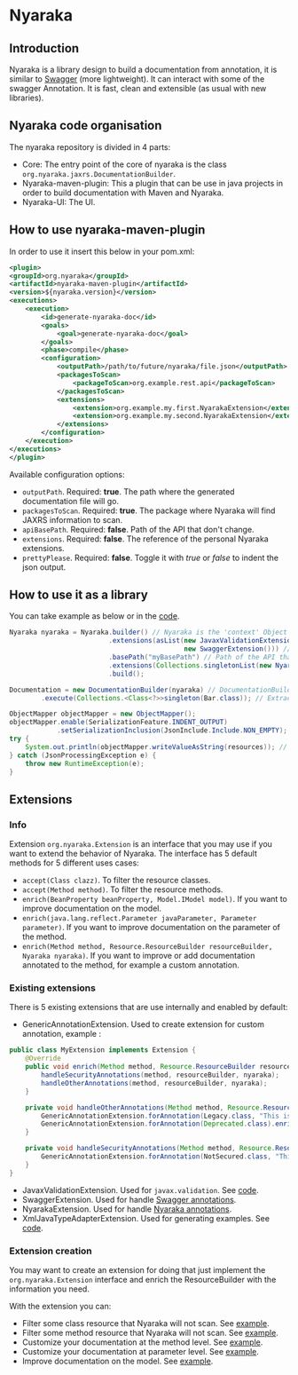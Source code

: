 # Nyaraka

## Introduction 
Nyaraka is a library design to build a documentation from annotation, it is similar to [Swagger](http://swagger.io/) (more lightweight). It can interact with some of the swagger Annotation. It is fast, clean and extensible (as usual with new libraries). 

## Nyaraka code organisation
The nyaraka repository is divided in 4 parts:
- Core: The entry point of the core of nyaraka is the class `org.nyaraka.jaxrs.DocumentationBuilder`.
- Nyaraka-maven-plugin: This a plugin that can be use in java projects in order to build documentation with Maven and Nyaraka.
- Nyaraka-UI: The UI.

## How to use nyaraka-maven-plugin
In order to use it insert this below in your pom.xml:
```xml
<plugin>
<groupId>org.nyaraka</groupId>
<artifactId>nyaraka-maven-plugin</artifactId>
<version>${nyaraka.version}</version>
<executions>
    <execution>
        <id>generate-nyaraka-doc</id>
        <goals>
            <goal>generate-nyaraka-doc</goal>
        </goals>
        <phase>compile</phase>
        <configuration>
            <outputPath>/path/to/future/nyaraka/file.json</outputPath>
            <packagesToScan>
                <packageToScan>org.example.rest.api</packageToScan>
            </packagesToScan>
            <extensions>
                <extension>org.example.my.first.NyarakaExtension</extension>
                <extension>org.example.my.second.NyarakaExtension</extension>
            </extensions>
        </configuration>
    </execution>
</executions>
</plugin>
```
Available configuration options:
* `outputPath`. Required: **true**. The path where the generated documentation file will go.
* `packagesToScan`. Required: **true**. The package where Nyaraka will find JAXRS information to scan.
* `apiBasePath`. Required: **false**. Path of the API that don't change.
* `extensions`. Required: **false**. The reference of the personal Nyaraka extensions.
* `prettyPlease`. Required: **false**. Toggle it with *true* or *false* to indent the json output.

## How to use it as a library
You can take example as below or in the [code](https://github.com/jawher/nyaraka/blob/master/nyaraka/nyaraka-maven-plugin/src/main/java/org/nyaraka/mojo/TheMojo.java#L108-L131).
```java
Nyaraka nyaraka = Nyaraka.builder() // Nyaraka is the 'context' Object that contains the configuration info for the generated documentation.
                         .extensions(asList(new JavaxValidationExtension(),
                                            new SwaggerExtension())) // Example of an Extension
                         .basePath("myBasePath") // Path of the API that don't change and that cannot be retrieve from @Path Annotation
                         .extensions(Collections.singletonList(new NyarakaExtension());)
                         .build();

Documentation = new DocumentationBuilder(nyaraka) // DocumentationBuilder need nyaraka 'context' Object
        .execute(Collections.<Class<?>>singleton(Bar.class)); // Extraction of the documentation from the Bar.class

ObjectMapper objectMapper = new ObjectMapper();
objectMapper.enable(SerializationFeature.INDENT_OUTPUT)
            .setSerializationInclusion(JsonInclude.Include.NON_EMPTY);
try {
    System.out.println(objectMapper.writeValueAsString(resources)); // Use Jackson to serialize the resources
} catch (JsonProcessingException e) {
    throw new RuntimeException(e);
}
```

## Extensions

### Info
Extension `org.nyaraka.Extension` is an interface that you may use if you want to extend the behavior of Nyaraka. The interface has 5 default methods for 5 different uses cases:
- `accept(Class clazz)`. To filter the resource classes.
- `accept(Method method)`. To filter the resource methods.
- `enrich(BeanProperty beanProperty, Model.IModel model)`. If you want to improve documentation on the model.
- `enrich(java.lang.reflect.Parameter javaParameter, Parameter parameter)`. If you want to improve documentation on the parameter of the method.
- `enrich(Method method, Resource.ResourceBuilder resourceBuilder, Nyaraka nyaraka)`. If you want to improve or add documentation annotated to the method, for example a custom annotation.

### Existing extensions
There is 5 existing extensions that are use internally and enabled by default:
- GenericAnnotationExtension. Used to create extension for custom annotation, example : 
```java
public class MyExtension implements Extension {
    @Override
    public void enrich(Method method, Resource.ResourceBuilder resourceBuilder, Nyaraka nyaraka) {
        handleSecurityAnnotations(method, resourceBuilder, nyaraka);
        handleOtherAnnotations(method, resourceBuilder, nyaraka);
    }

    private void handleOtherAnnotations(Method method, Resource.ResourceBuilder builder, Nyaraka nyaraka) {
        GenericAnnotationExtension.forAnnotation(Legacy.class, "This is a legacy API.").enrich(method, builder, nyaraka);
        GenericAnnotationExtension.forAnnotation(Deprecated.class).enrich(method, builder, nyaraka);
    }

    private void handleSecurityAnnotations(Method method, Resource.ResourceBuilder builder, Nyaraka nyaraka) {
        GenericAnnotationExtension.forAnnotation(NotSecured.class, "This API is not secured").enrich(method, builder, nyaraka);
    }
}
```
- JavaxValidationExtension. Used for `javax.validation`. See [code](https://github.com/jawher/nyaraka/blob/master/nyaraka/nyaraka-core/src/main/java/org/nyaraka/extensions/JavaxValidationExtension.java).
- SwaggerExtension. Used for handle [Swagger annotations](https://github.com/swagger-api/swagger-core/wiki/Annotations-1.5.X).
- NyarakaExtension. Used for handle [Nyaraka annotations](https://github.com/jawher/nyaraka/tree/master/nyaraka/nyaraka-annotations/src/main/java/org/nyaraka/annotations).
- XmlJavaTypeAdapterExtension. Used for generating examples. See [code](https://github.com/jawher/nyaraka/blob/master/nyaraka/nyaraka-core/src/main/java/org/nyaraka/extensions/XmlJavaTypeAdapterExtension.java).

### Extension creation
You may want to create an extension for doing that just implement the `org.nyaraka.Extension` interface and enrich the ResourceBuilder with the information you need.

With the extension you can:
- Filter some class resource that Nyaraka will not scan. See [example](https://github.com/jawher/nyaraka/blob/master/nyaraka/nyaraka-core/src/test/java/org/nyaraka/jaxrs/DocumentationBuilderTest.java#L59-L94).
- Filter some method resource that Nyaraka will not scan. See [example](https://github.com/jawher/nyaraka/blob/master/nyaraka/nyaraka-core/src/test/java/org/nyaraka/jaxrs/DocumentationBuilderTest.java#L98-L133).
- Customize your documentation at the method level. See [example](https://github.com/jawher/nyaraka/blob/master/nyaraka/nyaraka-core/src/test/java/org/nyaraka/jaxrs/DocumentationBuilderTest.java#L798-L823).
- Customize your documentation at parameter level. See [example](https://github.com/jawher/nyaraka/blob/master/nyaraka/nyaraka-core/src/test/java/org/nyaraka/extensions/SwaggerExtensionTest.java#L202-L228).
- Improve documentation on the model. See [example](https://github.com/jawher/nyaraka/blob/master/nyaraka/nyaraka-core/src/main/java/org/nyaraka/extensions/JavaxValidationExtension.java#L28).